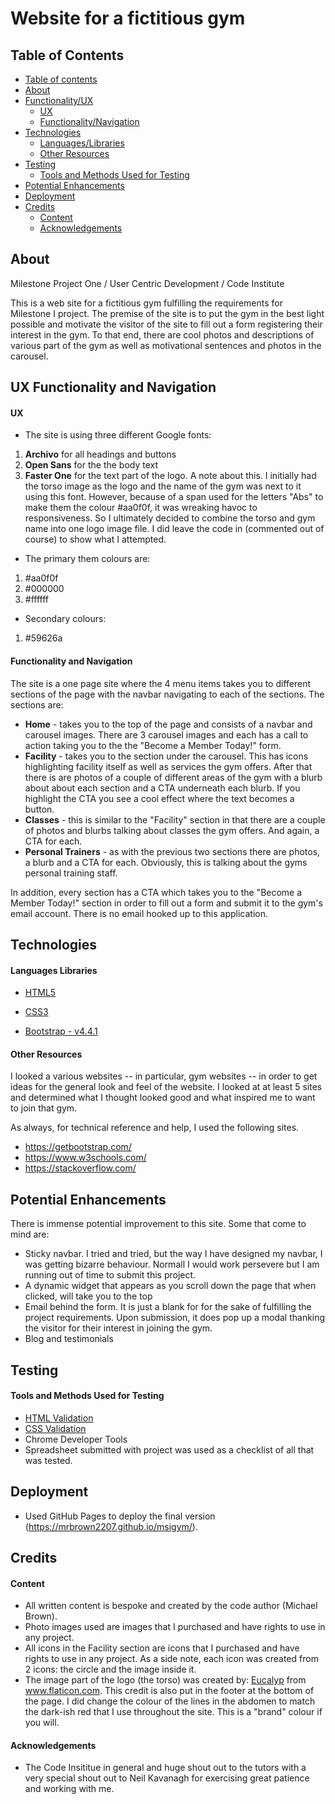 # Website for a fictitious gym

## Table of Contents

- [Table of contents](#Table-of-Contents)
- [About](#About)
- [Functionality/UX](#UX-Functionality-and-Navigation)
  - [UX](#UX)
  - [Functionality/Navigation](#Functionality-and-Navigation)
- [Technologies](#Technologies)
  - [Languages/Libraries](#Languages-Libraries)
  - [Other Resources](#Other-Resources)
- [Testing](#Testing)
  - [Tools and Methods Used for Testing](#Tools-and-Methods-Used-for-Testing)
- [Potential Enhancements](#Potential-Enhancements)
- [Deployment](#Deployment)
- [Credits](#Credits)
  - [Content](#Content)
  - [Acknowledgements](#Acknowledgements)

## About

Milestone Project One / User Centric Development / Code Institute

This is a web site for a fictitious gym fulfilling the requirements for Milestone I project. The premise of the site is to put the gym in the best light
possible and motivate the visitor of the site to fill out a form registering their interest in the gym. To that end, there are cool photos and descriptions
of various part of the gym as well as motivational sentences and photos in the carousel.


## UX Functionality and Navigation

#### UX
- The site is using three different Google fonts:
1. **Archivo** for all headings and buttons
2. **Open Sans** for the the body text
3. **Faster One** for the text part of the logo. A note about this. I initially had the torso image as the logo and the name of the gym was next to it using this font. 
However, because of a span used for the letters "Abs" to make them the colour #aa0f0f, it was wreaking havoc to responsiveness. So I ultimately decided to combine 
the torso and gym name into one logo image file. I did leave the code in (commented out of course) to show what I attempted.

- The primary them colours are:
1. #aa0f0f
2. #000000
3. #ffffff

- Secondary colours:
1. #59626a

#### Functionality and Navigation
The site is a one page site where the 4 menu items takes you to different sections of the page with the navbar navigating to each of the sections. The sections are:

- **Home** - takes you to the top of the page and consists of a navbar and carousel images. There are 3 carousel images and each has a call to action 
taking you to the the "Become a Member Today!" form.
- **Facility** - takes you to the section under the carousel. This has icons highlighting facility itself as well as services the gym offers. After that
there is are photos of a couple of different areas of the gym with a blurb about about each section and a CTA underneath each blurb. If you highlight the
CTA you see a cool effect where the text becomes a button.
- **Classes** - this is similar to the "Facility" section in that there are a couple of photos and blurbs talking about classes the gym offers. And again, a CTA for each.
- **Personal Trainers** - as with the previous two sections there are photos, a blurb and a CTA for each. Obviously, this is talking about the gyms personal
training staff.

In addition, every section has a CTA which takes you to the "Become a Member Today!" section in order to fill out a form and submit it to the gym's email account. 
There is no email hooked up to this application.


## Technologies

#### Languages Libraries

- [HTML5](https://www.w3.org/TR/html5/ "HTML5 Official Site")

- [CSS3](https://www.w3.org/Style/CSS/ "Cascading Style Sheets Official Site")

- [Bootstrap - v4.4.1](https://getbootstrap.com/docs/4.1/getting-started/introduction/ "Bootstrap Official Site")

#### Other Resources

I looked a various websites -- in particular, gym websites -- in order to get ideas for the general look and feel of the website. 
I looked at at least 5 sites and determined what I thought looked good and what inspired me to want to join that gym. 

As always, for technical reference and help, I used the following sites.
- https://getbootstrap.com/
- https://www.w3schools.com/
- https://stackoverflow.com/


## Potential Enhancements

There is immense potential improvement to this site. Some that come to mind are:

- Sticky navbar. I tried and tried, but the way I have designed my navbar, I was getting bizarre behaviour. Normall I would work persevere but I am running out
of time to submit this project.
- A dynamic widget that appears as you scroll down the page that when clicked, will take you to the top
- Email behind the form. It is just a blank for for the sake of fulfilling the project requirements. Upon submission, it does pop up a modal thanking the visitor
for their interest in joining the gym.
- Blog and testimonials


## Testing

#### Tools and Methods Used for Testing

- [HTML Validation](https://validator.w3.org/ "W3C Markup Validation Service")
- [CSS Validation](http://jigsaw.w3.org/css-validator/ "CSS Validation Service")
- Chrome Developer Tools
- Spreadsheet submitted with project was used as a checklist of all that was tested.


## Deployment

- Used GitHub Pages to deploy the final version (https://mrbrown2207.github.io/msigym/).

## Credits

#### Content

- All written content is bespoke and created by the code author (Michael Brown).
- Photo images used are images that I purchased and have rights to use in any project.
- All icons in the Facility section are icons that I purchased and have rights to use in any project. As a side note, each icon was created from 2 icons: the circle
and the image inside it.
- The image part of the logo (the torso) was created by: <a href="https://www.flaticon.com/authors/eucalyp" title="Eucalyp">Eucalyp</a> from <a href="https://www.flaticon.com/" title="Flaticon">www.flaticon.com</a>. This credit is also put in the footer at the bottom of the page. I did change the colour of the lines in the abdomen 
to match the dark-ish red that I use throughout the site. This is a "brand" colour if you will.

#### Acknowledgements

- The Code Insititue in general and huge shout out to the tutors with a very special shout out to Neil Kavanagh for exercising great patience and working with me.
